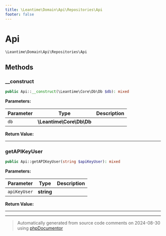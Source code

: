 ```yaml
---
title: \Leantime\Domain\Api\Repositories\Api
footer: false
---
```


# Api




`\Leantime\Domain\Api\Repositories\Api`




## Methods

### __construct



```php
public Api::__construct(\Leantime\Core\Db\Db $db): mixed
```








**Parameters:**

| Parameter | Type | Description |
|-----------|------|-------------|
| `db` | **\Leantime\Core\Db\Db** |  |


**Return Value:**





---
### getAPIKeyUser



```php
public Api::getAPIKeyUser(string $apiKeyUser): mixed
```








**Parameters:**

| Parameter | Type | Description |
|-----------|------|-------------|
| `apiKeyUser` | **string** |  |


**Return Value:**





---


---
> Automatically generated from source code comments on 2024-08-30 using [phpDocumentor](http://www.phpdoc.org/)
